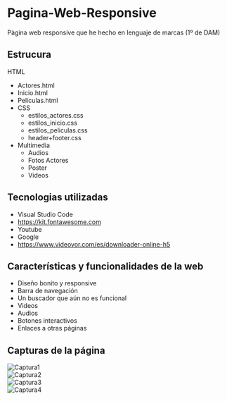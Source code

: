 # Pagina-Web-Responsive
Pàgina web responsive que he hecho en lenguaje de marcas (1º de DAM)
## Estrucura 
 HTML 
   - Actores.html
   - Inicio.html
   - Películas.html
   - CSS
     - estilos_actores.css
     - estilos_inicio.css
     - estilos_peliculas.css
     - header+footer.css
   - Multimedia
     - Audios
     - Fotos Actores
     - Poster
     - Videos
## Tecnologias utilizadas 
- Visual Studio Code
- https://kit.fontawesome.com
- Youtube
- Google
- https://www.videovor.com/es/downloader-online-h5
## Características y funcionalidades de la web
- Diseño bonito y responsive
- Barra de navegación
- Un buscador que aún no es funcional
- Videos
- Audios
- Botones interactivos
- Enlaces a otras páginas
## Capturas de la página 
![Captura1](https://i.imgur.com/EquihgI.png)  
![Captura2](https://i.imgur.com/eS2yGpY.png)  
![Captura3](https://i.imgur.com/oMF3FpS.png)  
![Captura4](https://i.imgur.com/c1AueUl.png)  

  
